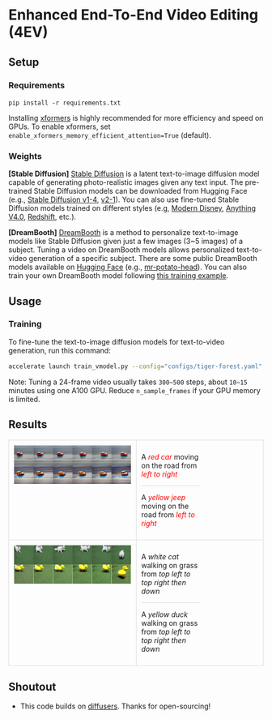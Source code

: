 # Enhanced End-To-End Video Editing (4EV)

## Setup

### Requirements

```shell
pip install -r requirements.txt
```

Installing [xformers](https://github.com/facebookresearch/xformers) is highly recommended for more efficiency and speed on GPUs. 
To enable xformers, set `enable_xformers_memory_efficient_attention=True` (default).

### Weights

**[Stable Diffusion]** [Stable Diffusion](https://arxiv.org/abs/2112.10752) is a latent text-to-image diffusion model capable of generating photo-realistic images given any text input. The pre-trained Stable Diffusion models can be downloaded from Hugging Face (e.g., [Stable Diffusion v1-4](https://huggingface.co/CompVis/stable-diffusion-v1-4), [v2-1](https://huggingface.co/stabilityai/stable-diffusion-2-1)). You can also use fine-tuned Stable Diffusion models trained on different styles (e.g, [Modern Disney](https://huggingface.co/nitrosocke/mo-di-diffusion), [Anything V4.0](https://huggingface.co/andite/anything-v4.0), [Redshift](https://huggingface.co/nitrosocke/redshift-diffusion), etc.).

**[DreamBooth]** [DreamBooth](https://dreambooth.github.io/) is a method to personalize text-to-image models like Stable Diffusion given just a few images (3~5 images) of a subject. Tuning a video on DreamBooth models allows personalized text-to-video generation of a specific subject. There are some public DreamBooth models available on [Hugging Face](https://huggingface.co/sd-dreambooth-library) (e.g., [mr-potato-head](https://huggingface.co/sd-dreambooth-library/mr-potato-head)). You can also train your own DreamBooth model following [this training example](https://github.com/huggingface/diffusers/tree/main/examples/dreambooth). 


## Usage

### Training

To fine-tune the text-to-image diffusion models for text-to-video generation, run this command:

```bash
accelerate launch train_vmodel.py --config="configs/tiger-forest.yaml"
```

Note: Tuning a 24-frame video usually takes `300~500` steps, about `10~15` minutes using one A100 GPU. 
Reduce `n_sample_frames` if your GPU memory is limited.

## Results

<table style="width: 100%; ">
    <tr>
        <td style="vertical-align: top; border: 1px solid #ddd; padding: 10px;width:50%;">
            <img src="https://github.com/npp058/videogen/blob/main/results/output_frames/A car is moving on an empty road from left to right.jpg" alt="Image" style="width: 100%;" />
        </td>
        <td style="width: 90%; vertical-align: top; border: 1px solid #ddd; padding: 10px;">
            <div style="height: 50%; width:50%; box-sizing: border-box; border-bottom: 1px solid #ddd;">
                <p>A <span style="color: red;"><i>red car</i></span> moving on the road from <span style="color: red;"><i>left to right</i></span></p>              
            </div>
            <div style="height: 50%; width:50%;box-sizing: border-box;">
                <p>A <span style="color: red;"><i>yellow jeep</i></span> moving on the road from <span style="color: red;"><i>left to right</i></span></p>
            </div>
        </td>
    </tr>
    <tr>
        <td style="vertical-align: top; border: 1px solid #ddd; padding: 10px;width:50%;">
            <img src="results/output_frames/WhatsApp Image 2024-04-19 at 4.26.04 PM.jpeg" alt="Image" style="width: 100%;" />
        </td>
        <td style="width: 90%; vertical-align: top; border: 1px solid #ddd; padding: 10px;">
            <div style="height: 50%; width:50%; box-sizing: border-box; border-bottom: 1px solid #ddd;">
                <p>A <i>white cat</i> walking on grass from <i>top left to top right then down</i></p>
            </div>
            <div style="height: 50%; width:50%;box-sizing: border-box;">
                <p>A <i>yellow duck</i> walking on grass from <i>top left to top right then down</i></p>
            </div>
        </td>
    </tr>    
</table>

## Shoutout

- This code builds on [diffusers](https://github.com/huggingface/diffusers). Thanks for open-sourcing!

